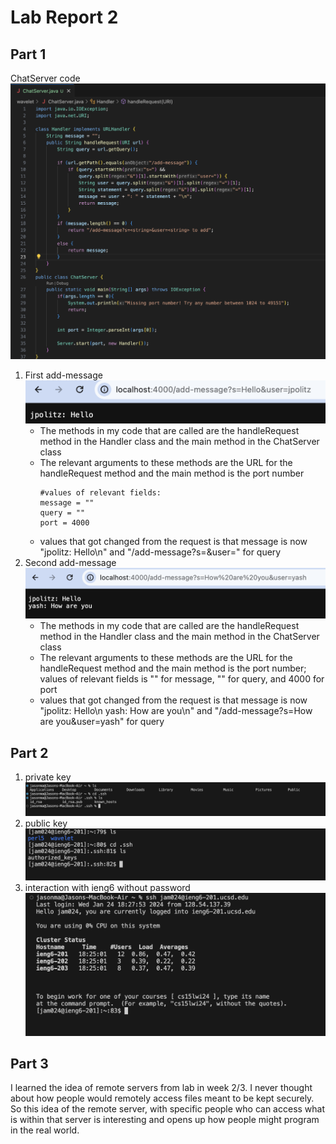 # Lab Report 2  
## Part 1
  ChatServer code  
  ![chatservercode](chatservercode.png)  
  1. First add-message
     ![add-message](add-message1.png)
     * The methods in my code that are called are the handleRequest method in the Handler class and the main method in the ChatServer class
     * The relevant arguments to these methods are the URL for the handleRequest method and the main method is the port number  
       ```
       #values of relevant fields:
       message = ""  
       query = ""  
       port = 4000  
       ```
     * values that got changed from the request is that message is now "jpolitz: Hello\n" and "/add-message?s=<string>&user=<string>" for query
  2. Second add-message
     ![add-message](add-message2.png)
     * The methods in my code that are called are the handleRequest method in the Handler class and the main method in the ChatServer class
     * The relevant arguments to these methods are the URL for the handleRequest method and the main method is the port number; values of relevant fields is "" for message,
       "" for query, and 4000 for port
     * values that got changed from the request is that message is now "jpolitz: Hello\n yash: How are you\n" and "/add-message?s=How are you&user=yash" for query

## Part 2
  1. private key
     ![privatekey](privatekey.png)
  2. public key
     ![publickey](publickey.png)
  3. interaction with ieng6 without password
    ![w/opassword](wopassword.png)

## Part 3
I learned the idea of remote servers from lab in week 2/3. I never thought about how people would remotely access files meant to be kept securely. So this idea of the remote server, with specific people who can access what is within that server is interesting and opens up how people might program in the real world. 
